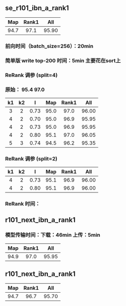 ## se_r101_ibn_a_rank1
|Map|Rank1|All|
|:------:|:------:|:------:|
|94.7|97.1|95.90|

### 前向时间（batch_size=256）：20min
### 简单版 write top-200 时间：5min 主要花在sort上
### ReRank 调参 (split=4)
### 原始： 95.4 97.0
|k1|k2|l|Map|Rank1|All|
|:------:|:------:|:------:|:------:|:------:|:------:|
|3|2|0.73|95.0|97.0|96.00|
|4|2|0.70|95.0|96.9|95.95|
|4|2|0.73|95.0|96.9|95.95|
|4|2|0.80|95.1|97.0|96.05|
|5|3|0.74|94.5|96.2|95.35|

### ReRank 调参 (split=2)
|k1|k2|l|Map|Rank1|All|
|:------:|:------:|:------:|:------:|:------:|:------:|
|4|2|0.73|95.1|96.9|96.00|
|4|2|0.80|95.1|96.9|96.00|


### ReRank 时间：

## r101_next_ibn_a_rank1
### 模型传输时间：下载：46min 上传：5min
|Map|Rank1|All|
|:------:|:------:|:------:|
|94.9|97.0|95.95|
 
## r101_next_ibn_a_rank1

|Map|Rank1|All
|:------:|:------:|:------:|
|94.7|96.7|95.70|

